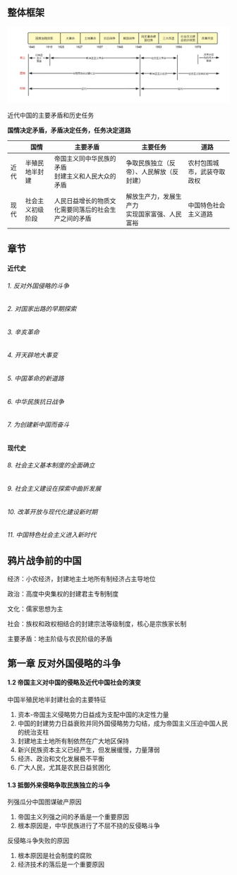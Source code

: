 ## 整体框架

![](./framework.jpg)

近代中国的主要矛盾和历史任务

**国情决定矛盾，矛盾决定任务，任务决定道路**

|      | 国情             | 主要矛盾                                             | 主要任务                                         | 道路                       |
| ---- | ---------------- | ---------------------------------------------------- | ------------------------------------------------ | -------------------------- |
| 近代 | 半殖民地半封建   | 帝国主义同中华民族的矛盾<br>封建主义和人民大众的矛盾 | 争取民族独立（反帝）、人民解放（反封建）         | 农村包围城市，武装夺取政权 |
| 现代 | 社会主义初级阶段 | 人民日益增长的物质文化需要同落后的社会生产之间的矛盾 | 解放生产力，发展生产力<br>实现国家富强、人民富裕 | 中国特色社会主义道路       |



## 章节

#### 近代史

###### 1. 反对外国侵略的斗争

###### 2. 对国家出路的早期探索

###### 3. 辛亥革命

###### 4. 开天辟地大事变

###### 5. 中国革命的新道路

###### 6. 中华民族抗日战争

###### 7. 为创建新中国而奋斗

#### 现代史

###### 8. 社会主义基本制度的全面确立

###### 9. 社会主义建设在探索中曲折发展

###### 10. 改革开放与现代化建设新时期

###### 11. 中国特色社会主义进入新时代



## 鸦片战争前的中国 

经济：小农经济，封建地主土地所有制经济占主导地位

政治：高度中央集权的封建君主专制制度

文化：儒家思想为主

社会：族权和政权相结合的封建宗法等级制度，核心是宗族家长制

主要矛盾：地主阶级与农民阶级的矛盾



## 第一章 反对外国侵略的斗争

#### 1.2 帝国主义对中国的侵略及近代中国社会的演变

中国半殖民地半封建社会的主要特征

1. 资本-帝国主义侵略势力日益成为支配中国的决定性力量
2. 中国的封建势力日益衰败并同外国侵略势力勾结，成为帝国主义压迫中国人民的统治支柱
3. 封建地主土地所有制依然在广大地区保持
4. 新兴民族资本主义已经产生，但发展缓慢，力量薄弱
5. 经济、政治和文化发展极不平衡
6. 广大人民，尤其是农民日益贫困化

#### 1.3 抵御外来侵略争取民族独立的斗争

列强瓜分中国图谋破产原因

1. 帝国主义列强之间的矛盾是一个重要原因
2. 根本原因是，中华民族进行了不屈不挠的反侵略斗争

反侵略斗争失败的原因

1. 根本原因是社会制度的腐败
2. 经济技术的落后是一个重要原因
